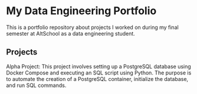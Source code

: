 # My Data Engineering Portfolio

This is a portfolio repository about projects I worked on during my final semester at AltSchool as a data engineering student.

## Projects
Alpha Project: This project involves setting up a PostgreSQL database using Docker Compose and executing an SQL script using Python. The purpose is to automate the creation of a PostgreSQL container, initialize the database, and run SQL commands.
